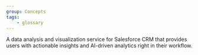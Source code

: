 ```yaml
---
group: Concepts
tags:
    - glossary
---
```

A data analysis and visualization service for Salesforce CRM that provides users with actionable insights and AI-driven analytics right in their workflow.
